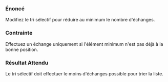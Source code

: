 ### Énoncé

Modifiez le tri sélectif pour réduire au minimum le nombre d'échanges.

### Contrainte

Effectuez un échange uniquement si l'élément minimum n'est pas déjà à la bonne position.

### Résultat Attendu

Le tri sélectif doit effectuer le moins d'échanges possible pour trier la liste.